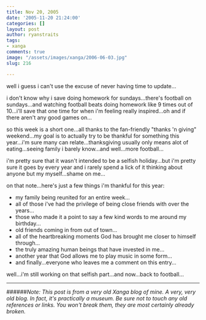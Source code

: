 ```yaml
---
title: Nov 20, 2005
date: '2005-11-20 21:24:00'
categories: []
layout: post
author: ryanstraits
tags:
- xanga
comments: true
image: "/assets/images/xanga/2006-06-03.jpg"
slug: 216

---
```

well i guess i can't use the excuse of never having time to update...

<!-- break -->

i don't know why i save doing homework for sundays...there's football on sundays...and watching football beats doing homework like 9 times out of 10...i'll save that one time for when i'm feeling really inspired...oh and if there aren't any good games on...

so this week is a short one...all thanks to the fan-friendly "thanks 'n giving" weekend...my goal is to actually try to be thankful for something this year...i'm sure many can relate...thanksgiving usually only means alot of eating...seeing family i barely know...and well...more football...

i'm pretty sure that it wasn't intended to be a selfish holiday...but i'm pretty sure it goes by every year and i rarely spend a lick of it thinking about anyone but my myself...shame on me...

on that note...here's just a few things i'm thankful for this year:
<ul>
	<li>my family being reunited for an entire week...</li>
	<li>all of those i've had the privilege of being close friends with over the years...</li>
	<li>those who made it a point to say a few kind words to me around my birthday...</li>
	<li>old friends coming in from out of town...</li>
	<li>all of the heartbreaking moments God has brought me closer to himself through...</li>
	<li>the truly amazing human beings that have invested in me...</li>
	<li>another year that God allows me to play music in some form...</li>
	<li>and finally...everyone who leaves me a comment on this entry...</li>
</ul>
well...i'm still working on that selfish part...and now...back to football...

---

######*Note: This post is from a very old Xanga blog of mine. A very, very old blog. In fact, it's practically a museum. Be sure not to touch any old references or links. You won't break them, they are most certainly already broken.*